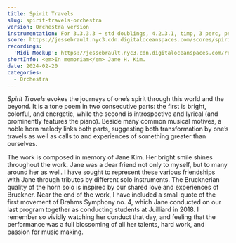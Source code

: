 ```yaml
---
title: Spirit Travels
slug: spirit-travels-orchestra
version: Orchestra version
instrumentation: For 3.3.3.3 + std doublings, 4.2.3.1, timp, 3 perc, pno, and strings. 
score: https://jessebrault.nyc3.cdn.digitaloceanspaces.com/scores/spirit-travels-orchestra.pdf
recordings:
  'Midi Mockup': https://jessebrault.nyc3.cdn.digitaloceanspaces.com/recordings/spirit-travels-orchestra-midi.mp3
shortInfo: <em>In memoriam</em> Jane H. Kim.
date: 2024-02-20
categories:
  - Orchestra
---
```

_Spirit Travels_ evokes the journeys of one’s spirit through this world and the beyond.
It is a tone poem in two consecutive parts: the first is bright, colorful, and energetic,
while the second is introspective and lyrical (and prominently features the piano).
Beside many common musical motives, a noble horn melody links both parts, suggesting both
transformation by one’s travels as well as calls to and experiences of something greater than ourselves.

The work is composed in memory of Jane Kim. Her bright smile shines throughout the work.
Jane was a dear friend not only to myself, but to many around her as well.
I have sought to represent these various friendships with Jane through tributes by different solo instruments.
The Brucknerian quality of the horn solo is inspired by our shared love and experiences of Bruckner.
Near the end of the work, I have included a small quote of the first movement of Brahms Symphony no. 4,
which Jane conducted on our last program together as conducting students at Juilliard in 2018.
I remember so vividly watching her conduct that day, and feeling that the performance was a full blossoming
of all her talents, hard work, and passion for music making.

